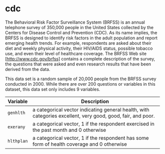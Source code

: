 # cdc

The Behavioral Risk Factor Surveillance System (BRFSS) is an annual telephone survey of 350,000 people in the United States collected by the Centers for Disease Control and Prevention (CDC). As its name implies, the BRFSS is designed to identify risk factors in the adult population and report emerging health trends. For example, respondents are asked about their diet and weekly physical activity, their HIV/AIDS status, possible tobacco use, and even their level of healthcare coverage. The BRFSS Web site [http://www.cdc.gov/brfss] contains a complete description of the survey, the questions that were asked and even research results that have been derived from the data.

This data set is a random sample of 20,000 people from the BRFSS survey conducted in 2000. While there are over 200 questions or variables in this dataset, this data set only includes 9 variables.

Variable | Description
-----------|------------------------------------------------------------------------------------------
`genhlth` | a categorical vector indicating general health, with categories excellent, very good, good, fair, and poor.
`exerany` | a categorical vector, 1 if the respondent exercised in the past month and 0 otherwise
`hlthplan` | a categorical vector, 1 if the respondent has some form of health coverage and 0 otherwise
